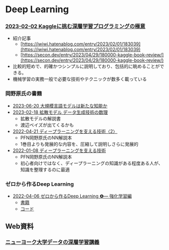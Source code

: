 # Deep Learning

### [2023-02-02 Kaggleに挑む深層学習プログラミングの極意](https://www.amazon.co.jp/dp/4065305136)

- 紹介記事
  - [https://iwiwi.hatenablog.com/entry/2023/02/01/183039](https://iwiwi.hatenablog.com/entry/2023/02/01/183039)
  - [https://secon.dev/entry/2023/04/29/180000-kaggle-book-review/](https://secon.dev/entry/2023/04/29/180000-kaggle-book-review/)
- 比較的短めで、的確かつシンプルに説明しており、包括的に眺めることができる。
- 機械学習の実務一般で必要な技術やテクニックが数多く載っている

### 岡野原氏の書籍


- [2023-06-20 大規模言語モデルは新たな知能か](https://www.iwanami.co.jp/book/b625941.html)
- [2023-02-18 拡散モデル データ生成技術の数理](https://www.amazon.co.jp/dp/400006343X)
  - 拡散モデルの解説書
  - 渡辺ベイズが出てくるかも
- [2022-04-21 ディープラーニングを支える技術〈2〉](https://www.amazon.co.jp/dp/429712811X)
  - PFN岡野原氏のNN解説本
  - 1巻目よりも発展的な内容を、圧縮して説明しさらに発展的
- [2022-01-08 ディープラーニングを支える技術](https://hillbig.github.io/deeplearning-techbooksplus/)
  - PFN岡野原氏のNN解説本
  - 初心者向けではなく、ディープラーニングの知識がある程度ある人が、知識を整理するのに最適

### ゼロから作るDeep Learning

- [2022-04-06 ゼロから作るDeep Learning ❹— 強化学習編](https://www.amazon.co.jp/dp/4873119758)
  - [書籍](https://www.amazon.co.jp/dp/4873119758)
  - [コード](https://github.com/oreilly-japan/deep-learning-from-scratch-4)

## Web資料

### [ニューヨーク大学データの深層学習講義](https://atcold.github.io/pytorch-Deep-Learning/ja/)
